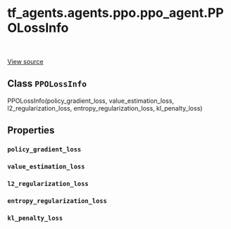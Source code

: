 <div itemscope itemtype="http://developers.google.com/ReferenceObject">
<meta itemprop="name" content="tf_agents.agents.ppo.ppo_agent.PPOLossInfo" />
<meta itemprop="path" content="Stable" />
<meta itemprop="property" content="policy_gradient_loss"/>
<meta itemprop="property" content="value_estimation_loss"/>
<meta itemprop="property" content="l2_regularization_loss"/>
<meta itemprop="property" content="entropy_regularization_loss"/>
<meta itemprop="property" content="kl_penalty_loss"/>
</div>

# tf_agents.agents.ppo.ppo_agent.PPOLossInfo

<table class="tfo-notebook-buttons tfo-api" align="left">
</table>

<a target="_blank" href="https://github.com/tensorflow/agents/tree/master/tf_agents/agents/ppo/ppo_agent.py">View
source</a>

## Class `PPOLossInfo`

PPOLossInfo(policy_gradient_loss, value_estimation_loss, l2_regularization_loss, entropy_regularization_loss, kl_penalty_loss)



<!-- Placeholder for "Used in" -->


## Properties

<h3 id="policy_gradient_loss"><code>policy_gradient_loss</code></h3>

<h3 id="value_estimation_loss"><code>value_estimation_loss</code></h3>

<h3 id="l2_regularization_loss"><code>l2_regularization_loss</code></h3>

<h3 id="entropy_regularization_loss"><code>entropy_regularization_loss</code></h3>

<h3 id="kl_penalty_loss"><code>kl_penalty_loss</code></h3>
